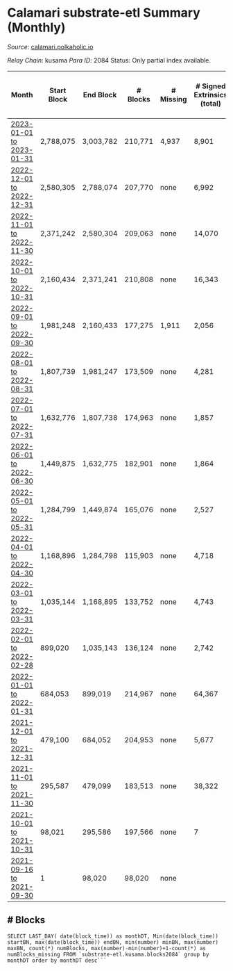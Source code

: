 # Calamari substrate-etl Summary (Monthly)

_Source_: [calamari.polkaholic.io](https://calamari.polkaholic.io)

*Relay Chain*: kusama
*Para ID*: 2084
Status: Only partial index available.


| Month | Start Block | End Block | # Blocks | # Missing | # Signed Extrinsics (total) | # Active Accounts (avg) | # Addresses with Balances (max) | Issues |
| ----- | ----------- | --------- | -------- | --------- | --------------------------- | ----------------------- | ------------------------------- | ------ |
| [2023-01-01 to 2023-01-31](/substrate-etl/kusama/2084-calamari/2023-01-31.md) | 2,788,075 | 3,003,782 | 210,771 | 4,937 | 8,901 | 181 | 35,178 | - | 
| [2022-12-01 to 2022-12-31](/substrate-etl/kusama/2084-calamari/2022-12-31.md) | 2,580,305 | 2,788,074 | 207,770 | none | 6,992 | 141 | 34,660 | - | 
| [2022-11-01 to 2022-11-30](/substrate-etl/kusama/2084-calamari/2022-11-30.md) | 2,371,242 | 2,580,304 | 209,063 | none | 14,070 | 193 | 33,847 | - | 
| [2022-10-01 to 2022-10-31](/substrate-etl/kusama/2084-calamari/2022-10-31.md) | 2,160,434 | 2,371,241 | 210,808 | none | 16,343 | 268 | 28,835 | - | 
| [2022-09-01 to 2022-09-30](/substrate-etl/kusama/2084-calamari/2022-09-30.md) | 1,981,248 | 2,160,433 | 177,275 | 1,911 | 2,056 | 38 | 26,650 | - | 
| [2022-08-01 to 2022-08-31](/substrate-etl/kusama/2084-calamari/2022-08-31.md) | 1,807,739 | 1,981,247 | 173,509 | none | 4,281 | 83 | 26,608 | - | 
| [2022-07-01 to 2022-07-31](/substrate-etl/kusama/2084-calamari/2022-07-31.md) | 1,632,776 | 1,807,738 | 174,963 | none | 1,857 | 34 | 23,637 | - | 
| [2022-06-01 to 2022-06-30](/substrate-etl/kusama/2084-calamari/2022-06-30.md) | 1,449,875 | 1,632,775 | 182,901 | none | 1,864 | 39 | 23,393 | - | 
| [2022-05-01 to 2022-05-31](/substrate-etl/kusama/2084-calamari/2022-05-31.md) | 1,284,799 | 1,449,874 | 165,076 | none | 2,527 | 44 | 23,205 | - | 
| [2022-04-01 to 2022-04-30](/substrate-etl/kusama/2084-calamari/2022-04-30.md) | 1,168,896 | 1,284,798 | 115,903 | none | 4,718 | 96 | 23,020 | - | 
| [2022-03-01 to 2022-03-31](/substrate-etl/kusama/2084-calamari/2022-03-31.md) | 1,035,144 | 1,168,895 | 133,752 | none | 4,743 | 68 | 22,506 | - | 
| [2022-02-01 to 2022-02-28](/substrate-etl/kusama/2084-calamari/2022-02-28.md) | 899,020 | 1,035,143 | 136,124 | none | 2,742 | 50 | 21,029 | - | 
| [2022-01-01 to 2022-01-31](/substrate-etl/kusama/2084-calamari/2022-01-31.md) | 684,053 | 899,019 | 214,967 | none | 64,367 | 139 | 20,603 | - | 
| [2021-12-01 to 2021-12-31](/substrate-etl/kusama/2084-calamari/2021-12-31.md) | 479,100 | 684,052 | 204,953 | none | 5,677 | 90 | 19,907 | - | 
| [2021-11-01 to 2021-11-30](/substrate-etl/kusama/2084-calamari/2021-11-30.md) | 295,587 | 479,099 | 183,513 | none | 38,322 | 657 | 19,205 | - | 
| [2021-10-01 to 2021-10-31](/substrate-etl/kusama/2084-calamari/2021-10-31.md) | 98,021 | 295,586 | 197,566 | none | 7 |  | 13 | - | 
| [2021-09-16 to 2021-09-30](/substrate-etl/kusama/2084-calamari/2021-09-30.md) | 1 | 98,020 | 98,020 | none |  |  | 9 | - | 

## # Blocks
```
SELECT LAST_DAY( date(block_time)) as monthDT, Min(date(block_time)) startBN, max(date(block_time)) endBN, min(number) minBN, max(number) maxBN, count(*) numBlocks, max(number)-min(number)+1-count(*) as numBlocks_missing FROM `substrate-etl.kusama.blocks2084` group by monthDT order by monthDT desc```

